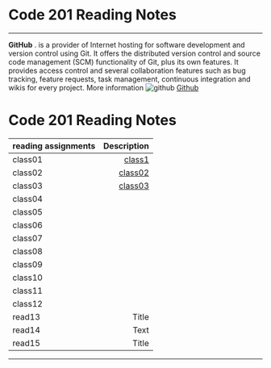 # Code 201 Reading Notes
------------------------------------------------------------------------------------------------------------------------
**GitHub**
. is a provider of Internet hosting for software development and version control using Git. It offers the distributed version control and source code management (SCM) functionality of Git, plus its own features. It provides access control and several collaboration features such as bug tracking, feature requests, task management, continuous integration and wikis for every project.
More information 
![github](https://i.morioh.com/2019/11/11/1f265e2d4c43.jpg)
[Github](https://en.wikipedia.org/wiki/GitHub)
# Code 201 Reading Notes

|  reading assignments    | Description |
| :---        |    -----:   |
|class01    | [class1](https://github.com/sanaa-almoghraby/reading-notes201/blob/main/class-01.md)         | 
|class02   |  [class02](https://sanaa-almoghraby.github.io/reading-notes201/class02)   |
| class03      | [class03](https://sanaa-almoghraby.github.io/reading-notes201/class03)    | 
|class04    | [](https://sanaa-almoghraby.github.io/reading-notes201/class04)       |
| class05      |[](https://sanaa-almoghraby.github.io/reading-notes201/class05)       | 
|class06       | [](https://sanaa-almoghraby.github.io/reading-notes201/class06)        |
| class07     | [](https://sanaa-almoghraby.github.io/reading-notes201/class07)      | 
| class08    | [](https://sanaa-almoghraby.github.io/reading-notes201/class08)      |
| class09     |[](https://sanaa-almoghraby.github.io/reading-notes201/class09)      | 
| class10     | [](https://sanaa-almoghraby.github.io/reading-notes201/class10)        |
| class11     | [](https://sanaa-almoghraby.github.io/reading-notes201/class11)      | 
| class12     | [](https://sanaa-almoghraby.github.io/reading-notes201/class12)       |
| read13      | Title       | 
| read14     | Text        |
| read15      | Title       | 
--------------------------------------------------------------------------

